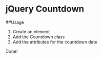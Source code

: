 jQuery Countdown
=====

##Usage
1. Create an element
2. Add the Countdown class
3. Add the attributes for the countdown date

Done!
